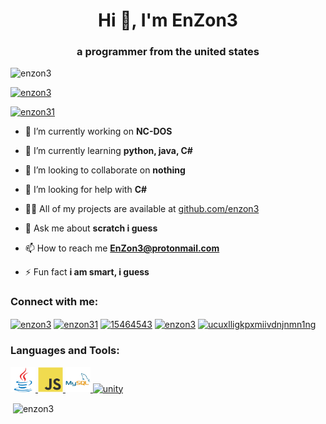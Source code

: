 <h1 align="center">Hi 👋, I'm EnZon3</h1>
<h3 align="center">a programmer from the united states</h3>

<p align="left"> <img src="https://komarev.com/ghpvc/?username=enzon3&label=Profile%20views&color=0e75b6&style=flat" alt="enzon3" /> </p>

<p align="left"> <a href="https://github.com/ryo-ma/github-profile-trophy"><img src="https://github-profile-trophy.vercel.app/?username=enzon3" alt="enzon3" /></a> </p>

<p align="left"> <a href="https://twitter.com/enzon31" target="blank"><img src="https://img.shields.io/twitter/follow/enzon31?logo=twitter&style=for-the-badge" alt="enzon31" /></a> </p>

- 🔭 I’m currently working on **NC-DOS**

- 🌱 I’m currently learning **python, java, C#**

- 👯 I’m looking to collaborate on **nothing**

- 🤝 I’m looking for help with **C#**

- 👨‍💻 All of my projects are available at [github.com/enzon3](github.com/enzon3)

- 💬 Ask me about **scratch i guess**

- 📫 How to reach me **EnZon3@protonmail.com**

- ⚡ Fun fact **i am smart, i guess**

<h3 align="left">Connect with me:</h3>
<p align="left">
<a href="https://codepen.io/enzon3" target="blank"><img align="center" src="https://raw.githubusercontent.com/rahuldkjain/github-profile-readme-generator/master/src/images/icons/Social/codepen.svg" alt="enzon3" height="30" width="40" /></a>
<a href="https://twitter.com/enzon31" target="blank"><img align="center" src="https://raw.githubusercontent.com/rahuldkjain/github-profile-readme-generator/master/src/images/icons/Social/twitter.svg" alt="enzon31" height="30" width="40" /></a>
<a href="https://stackoverflow.com/users/15464543" target="blank"><img align="center" src="https://raw.githubusercontent.com/rahuldkjain/github-profile-readme-generator/master/src/images/icons/Social/stack-overflow.svg" alt="15464543" height="30" width="40" /></a>
<a href="https://codesandbox.com/enzon3" target="blank"><img align="center" src="https://cdn.jsdelivr.net/npm/simple-icons@3.0.1/icons/codesandbox.svg" alt="enzon3" height="30" width="40" /></a>
<a href="https://www.youtube.com/c/ucuxlligkpxmiivdnjnmn1ng" target="blank"><img align="center" src="https://raw.githubusercontent.com/rahuldkjain/github-profile-readme-generator/master/src/images/icons/Social/youtube.svg" alt="ucuxlligkpxmiivdnjnmn1ng" height="30" width="40" /></a>
</p>

<h3 align="left">Languages and Tools:</h3>
<p align="left"> <a href="https://www.java.com" target="_blank"> <img src="https://raw.githubusercontent.com/devicons/devicon/master/icons/java/java-original.svg" alt="java" width="40" height="40"/> </a> <a href="https://developer.mozilla.org/en-US/docs/Web/JavaScript" target="_blank"> <img src="https://raw.githubusercontent.com/devicons/devicon/master/icons/javascript/javascript-original.svg" alt="javascript" width="40" height="40"/> </a> <a href="https://www.mysql.com/" target="_blank"> <img src="https://raw.githubusercontent.com/devicons/devicon/master/icons/mysql/mysql-original-wordmark.svg" alt="mysql" width="40" height="40"/> </a> <a href="https://unity.com/" target="_blank"> <img src="https://www.vectorlogo.zone/logos/unity3d/unity3d-icon.svg" alt="unity" width="40" height="40"/> </a> </p>

<p>&nbsp;<img align="center" src="https://github-readme-stats.vercel.app/api?username=enzon3&show_icons=true&locale=en" alt="enzon3" /></p>
